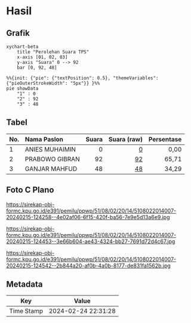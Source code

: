 # Hasil

## Grafik

```mermaid
xychart-beta
    title "Perolehan Suara TPS"
    x-axis [01, 02, 03]
    y-axis "Suara" 0 --> 92
    bar [0, 92, 48]
```

```mermaid
%%{init: {"pie": {"textPosition": 0.5}, "themeVariables": {"pieOuterStrokeWidth": "5px"}} }%%
pie showData
    "1" : 0
    "2" : 92
    "3" : 48
```

## Tabel

| No. | Nama Paslon    | Suara | Suara (raw) | Persentase |
|:--- |:-------------- | -----:| -----------:| ----------:|
| 1   | ANIES MUHAIMIN | 0     | [0][p-1]    | 0,00       |
| 2   | PRABOWO GIBRAN | 92    | [92][p-2]   | 65,71      |
| 3   | GANJAR MAHFUD  | 48    | [48][p-3]   | 34,29      |


[p-1]: https://github.com/gigit-pemilu/pemilu-2024-51-bali/blob/main/pilpres/hitung-suara/sub/51-bali/sub/08-buleleng/sub/02-seririt/sub/2014-patemon/sub/007-tps/sub/paslon-1.txt
[p-2]: https://github.com/gigit-pemilu/pemilu-2024-51-bali/blob/main/pilpres/hitung-suara/sub/51-bali/sub/08-buleleng/sub/02-seririt/sub/2014-patemon/sub/007-tps/sub/paslon-2.txt
[p-3]: https://github.com/gigit-pemilu/pemilu-2024-51-bali/blob/main/pilpres/hitung-suara/sub/51-bali/sub/08-buleleng/sub/02-seririt/sub/2014-patemon/sub/007-tps/sub/paslon-3.txt

## Foto C Plano

https://sirekap-obj-formc.kpu.go.id/e391/pemilu/ppwp/51/08/02/20/14/5108022014007-20240215-124258--4e02af06-6f15-420f-ba56-7e9e5d13a6e9.jpg

https://sirekap-obj-formc.kpu.go.id/e391/pemilu/ppwp/51/08/02/20/14/5108022014007-20240215-124453--3e66b604-ae43-4324-bb27-7691d72d4c67.jpg

https://sirekap-obj-formc.kpu.go.id/e391/pemilu/ppwp/51/08/02/20/14/5108022014007-20240215-124542--2b844a20-af0b-4a0b-8177-de831fa1562b.jpg


## Metadata

| Key        | Value               |
| ---------- | ------------------- |
| Time Stamp | 2024-02-24 22:31:28 |



